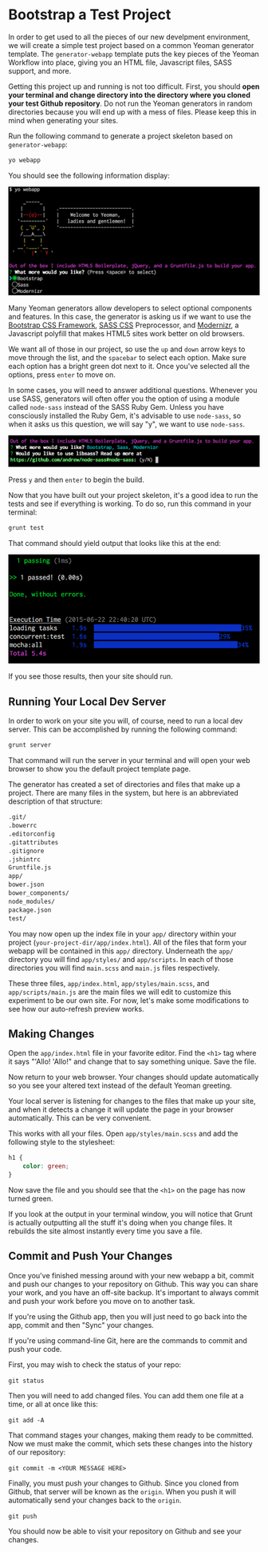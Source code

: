 # Bootstrap a Test Project
In order to get used to all the pieces of our new develpment environment, we will create a simple test project based on a common Yeoman generator template. The `generator-webapp` template puts the key pieces of the Yeoman Workflow into place, giving you an HTML file, Javascript files, SASS support, and more.

Getting this project up and running is not too difficult. First, you should **open your terminal and change directory into the directory where you cloned your test Github repository**. Do not run the Yeoman generators in random directories because you will end up with a mess of files. Please keep this in mind when generating your sites.

Run the following command to generate a project skeleton based on `generator-webapp`:

```bash
yo webapp
```

You should see the following information display:

![Yo webapp generator](img/yo-webapp-gen.png)

Many Yeoman generators allow developers to select optional components and features. In this case, the generator is asking us if we want to use the [Bootstrap CSS Framework](http://getbootstrap.com), [SASS CSS](http://sass-lang.com/) Preprocessor, and [Modernizr](http://modernizr.com/), a Javascript polyfill that makes HTML5 sites work better on old browsers.

We want all of those in our project, so use the `up` and `down` arrow keys to move through the list, and the `spacebar` to select each option. Make sure each option has a bright green dot next to it. Once you've selected all the options, press `enter` to move on.

In some cases, you will need to answer additional questions. Whenever you use SASS, generators will often offer you the option of using a module called `node-sass` instead of the SASS Ruby Gem. Unless you have consciously installed the Ruby Gem, it's advisable to use `node-sass`, so when it asks us this question, we will say "y", we want to use `node-sass`.

![Do you want to use node-sass?](img/webapp-step2.png)

Press `y` and then `enter` to begin the build.

Now that you have built out your project skeleton, it's a good idea to run the tests and see if everything is working. To do so, run this command in your terminal:

```html
grunt test
```

That command should yield output that looks like this at the end:

![Grunt test output.](img/grunt-test.png)

If you see those results, then your site should run.

## Running Your Local Dev Server
In order to work on your site you will, of course, need to run a local dev server. This can be accomplished by running the following command:

```html
grunt server
```

That command will run the server in your terminal and will open your web browser to show you the default project template page.

The generator has created a set of directories and files that make up a project. There are many files in the system, but here is an abbreviated description of that structure:

```bash
.git/
.bowerrc
.editorconfig
.gitattributes
.gitignore
.jshintrc
Gruntfile.js
app/
bower.json
bower_components/
node_modules/
package.json
test/
```


You may now open up the index file in your `app/` directory within your project (`your-project-dir/app/index.html`). All of the files that form your webapp will be contained in this `app/` directory. Underneath the `app/` directory you will find `app/styles/` and `app/scripts`. In each of those directories you will find `main.scss` and `main.js` files respectively. 

These three files, `app/index.html`, `app/styles/main.scss`, and `app/scripts/main.js` are the main files we will edit to customize this experiment to be our own site. For now, let's make some modifications to see how our auto-refresh preview works.

## Making Changes
Open the `app/index.html` file in your favorite editor. Find the `<h1>` tag where it says "'Allo! 'Allo!" and change that to say something unique. Save the file.

Now return to your web browser. Your changes should update automatically so you see your altered text instead of the default Yeoman greeting.

Your local server is listening for changes to the files that make up your site, and when it detects a change it will update the page in your browser automatically. This can be very convenient. 

This works with all your files. Open `app/styles/main.scss` and add the following style to the stylesheet:

```css
h1 {
    color: green;
}
```

Now save the file and you should see that the `<h1>` on the page has now turned green.

If you look at the output in your terminal window, you will notice that Grunt is actually outputting all the stuff it's doing when you change files. It rebuilds the site almost instantly every time you save a file.

## Commit and Push Your Changes
Once you've finished messing around with your new webapp a bit, commit and push our changes to your repository on Github. This way you can share your work, and you have an off-site backup. It's important to always commit and push your work before you move on to another task.

If you're using the Github app, then you will just need to go back into the app, commit and then "Sync" your changes.

If you're using command-line Git, here are the commands to commit and push your code.

First, you may wish to check the status of your repo:

`git status`

Then you will need to add changed files. You can add them one file at a time, or all at once like this:

`git add -A`

That command stages your changes, making them ready to be committed. Now we must make the commit, which sets these changes into the history of our repository:

`git commit -m <YOUR MESSAGE HERE>`

Finally, you must push your changes to Github. Since you cloned from Github, that server will be known as the `origin`. When you push it will automatically send your changes back to the `origin`.

`git push`

You should now be able to visit your repository on Github and see your changes.